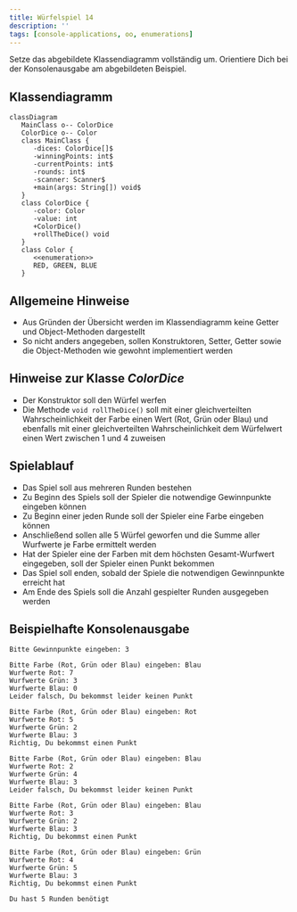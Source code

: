 ```yaml
---
title: Würfelspiel 14
description: ''
tags: [console-applications, oo, enumerations]
---
```


Setze das abgebildete Klassendiagramm vollständig um. Orientiere Dich bei der
Konsolenausgabe am abgebildeten Beispiel.

## Klassendiagramm

```mermaid
classDiagram
   MainClass o-- ColorDice
   ColorDice o-- Color
   class MainClass {
      -dices: ColorDice[]$
      -winningPoints: int$
      -currentPoints: int$
      -rounds: int$
      -scanner: Scanner$
      +main(args: String[]) void$
   }
   class ColorDice {
      -color: Color
      -value: int
      +ColorDice()
      +rollTheDice() void
   }
   class Color {
      <<enumeration>>
      RED, GREEN, BLUE
   }
```

## Allgemeine Hinweise

- Aus Gründen der Übersicht werden im Klassendiagramm keine Getter und
  Object-Methoden dargestellt
- So nicht anders angegeben, sollen Konstruktoren, Setter, Getter sowie die
  Object-Methoden wie gewohnt implementiert werden

## Hinweise zur Klasse _ColorDice_

- Der Konstruktor soll den Würfel werfen
- Die Methode `void rollTheDice()` soll mit einer gleichverteilten
  Wahrscheinlichkeit der Farbe einen Wert (Rot, Grün oder Blau) und ebenfalls
  mit einer gleichverteilten Wahrscheinlichkeit dem Würfelwert einen Wert
  zwischen 1 und 4 zuweisen

## Spielablauf

- Das Spiel soll aus mehreren Runden bestehen
- Zu Beginn des Spiels soll der Spieler die notwendige Gewinnpunkte eingeben
  können
- Zu Beginn einer jeden Runde soll der Spieler eine Farbe eingeben können
- Anschließend sollen alle 5 Würfel geworfen und die Summe aller Wurfwerte je
  Farbe ermittelt werden
- Hat der Spieler eine der Farben mit dem höchsten Gesamt-Wurfwert eingegeben,
  soll der Spieler einen Punkt bekommen
- Das Spiel soll enden, sobald der Spiele die notwendigen Gewinnpunkte erreicht
  hat
- Am Ende des Spiels soll die Anzahl gespielter Runden ausgegeben werden

## Beispielhafte Konsolenausgabe

```console
Bitte Gewinnpunkte eingeben: 3

Bitte Farbe (Rot, Grün oder Blau) eingeben: Blau
Wurfwerte Rot: 7
Wurfwerte Grün: 3
Wurfwerte Blau: 0
Leider falsch, Du bekommst leider keinen Punkt

Bitte Farbe (Rot, Grün oder Blau) eingeben: Rot
Wurfwerte Rot: 5
Wurfwerte Grün: 2
Wurfwerte Blau: 3
Richtig, Du bekommst einen Punkt

Bitte Farbe (Rot, Grün oder Blau) eingeben: Blau
Wurfwerte Rot: 2
Wurfwerte Grün: 4
Wurfwerte Blau: 3
Leider falsch, Du bekommst leider keinen Punkt

Bitte Farbe (Rot, Grün oder Blau) eingeben: Blau
Wurfwerte Rot: 3
Wurfwerte Grün: 2
Wurfwerte Blau: 3
Richtig, Du bekommst einen Punkt

Bitte Farbe (Rot, Grün oder Blau) eingeben: Grün
Wurfwerte Rot: 4
Wurfwerte Grün: 5
Wurfwerte Blau: 3
Richtig, Du bekommst einen Punkt

Du hast 5 Runden benötigt
```
